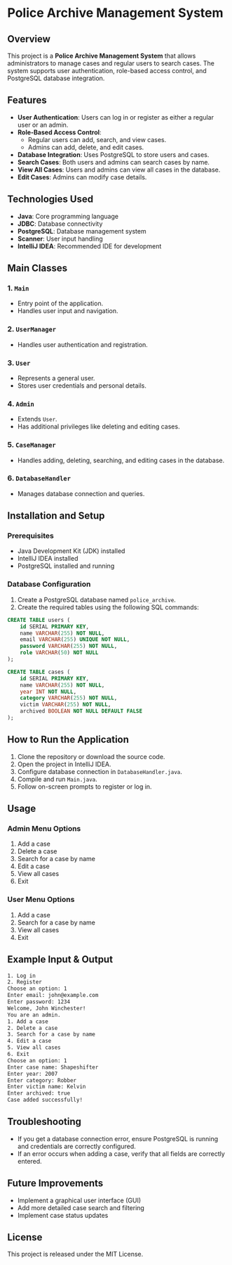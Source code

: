 # Police Archive Management System

## Overview
This project is a **Police Archive Management System** that allows administrators to manage cases and regular users to search cases. The system supports user authentication, role-based access control, and PostgreSQL database integration.

## Features
- **User Authentication**: Users can log in or register as either a regular user or an admin.
- **Role-Based Access Control**:
   - Regular users can add, search, and view cases.
   - Admins can add, delete, and edit cases.
- **Database Integration**: Uses PostgreSQL to store users and cases.
- **Search Cases**: Both users and admins can search cases by name.
- **View All Cases**: Users and admins can view all cases in the database.
- **Edit Cases**: Admins can modify case details.

## Technologies Used
- **Java**: Core programming language
- **JDBC**: Database connectivity
- **PostgreSQL**: Database management system
- **Scanner**: User input handling
- **IntelliJ IDEA**: Recommended IDE for development

## Main Classes
### 1. `Main`
- Entry point of the application.
- Handles user input and navigation.

### 2. `UserManager`
- Handles user authentication and registration.

### 3. `User`
- Represents a general user.
- Stores user credentials and personal details.

### 4. `Admin`
- Extends `User`.
- Has additional privileges like deleting and editing cases.

### 5. `CaseManager`
- Handles adding, deleting, searching, and editing cases in the database.

### 6. `DatabaseHandler`
- Manages database connection and queries.

## Installation and Setup
### Prerequisites
- Java Development Kit (JDK) installed
- IntelliJ IDEA installed
- PostgreSQL installed and running

### Database Configuration
1. Create a PostgreSQL database named `police_archive`.
2. Create the required tables using the following SQL commands:

```sql
CREATE TABLE users (
    id SERIAL PRIMARY KEY,
    name VARCHAR(255) NOT NULL,
    email VARCHAR(255) UNIQUE NOT NULL,
    password VARCHAR(255) NOT NULL,
    role VARCHAR(50) NOT NULL
);

CREATE TABLE cases (
    id SERIAL PRIMARY KEY,
    name VARCHAR(255) NOT NULL,
    year INT NOT NULL,
    category VARCHAR(255) NOT NULL,
    victim VARCHAR(255) NOT NULL,
    archived BOOLEAN NOT NULL DEFAULT FALSE
);
```

## How to Run the Application
1. Clone the repository or download the source code.
2. Open the project in IntelliJ IDEA.
3. Configure database connection in `DatabaseHandler.java`.
4. Compile and run `Main.java`.
5. Follow on-screen prompts to register or log in.

## Usage
### Admin Menu Options
1. Add a case
2. Delete a case
3. Search for a case by name
4. Edit a case
5. View all cases
6. Exit

### User Menu Options
1. Add a case
2. Search for a case by name
3. View all cases
4. Exit

## Example Input & Output
```bash
1. Log in
2. Register
Choose an option: 1
Enter email: john@example.com
Enter password: 1234
Welcome, John Winchester!
You are an admin.
1. Add a case
2. Delete a case
3. Search for a case by name
4. Edit a case
5. View all cases
6. Exit
Choose an option: 1
Enter case name: Shapeshifter
Enter year: 2007
Enter category: Robber
Enter victim name: Kelvin
Enter archived: true
Case added successfully!
```

## Troubleshooting
- If you get a database connection error, ensure PostgreSQL is running and credentials are correctly configured.
- If an error occurs when adding a case, verify that all fields are correctly entered.

## Future Improvements
- Implement a graphical user interface (GUI)
- Add more detailed case search and filtering
- Implement case status updates

## License
This project is released under the MIT License.
